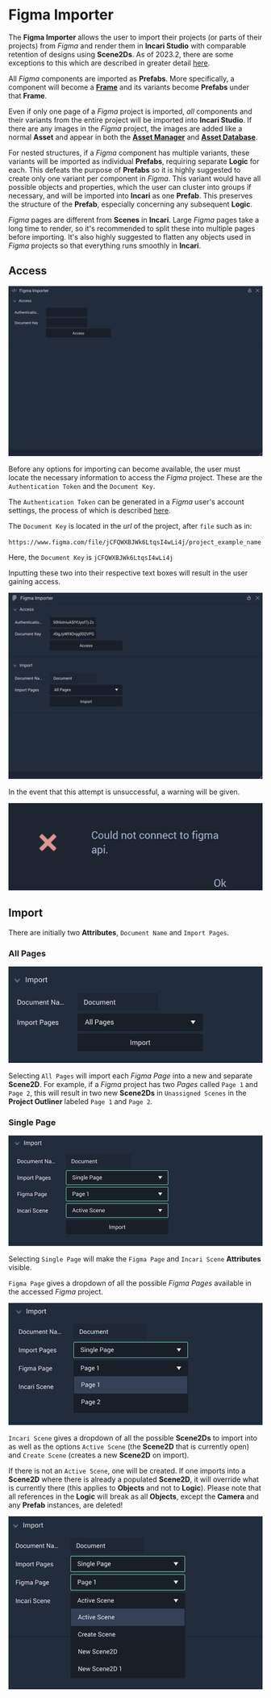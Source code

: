 # Figma Importer 

The **Figma Importer** allows the user to import their projects (or parts of their projects) from *Figma* and render them in **Incari Studio** with comparable retention of designs using **Scene2Ds**. As of 2023.2, there are some exceptions to this which are described in greater detail [here](currentlimitations.md).

All *Figma* components are imported as **Prefabs**. More specifically, a component will become a [**Frame**](../../objects-and-types/scene2d-objects/frame.md) and its variants become **Prefabs** under that **Frame**. 

Even if only one page of a *Figma* project is imported, *all* components and their variants from the entire project will be imported into **Incari Studio**. If there are any images in the *Figma* project, the images are added like a normal **Asset** and appear in both the [**Asset Manager**](../../modules/asset-manager.md) and [**Asset Database**](../asset-database.md). 

For nested structures, if a *Figma* component has multiple variants, these variants will be imported as individual **Prefabs**, requiring separate **Logic** for each. This defeats the purpose of **Prefabs** so it is highly suggested to create only one variant per component in *Figma*. This variant would have all possible objects and properties, which the user can cluster into groups if necessary, and will be imported into **Incari** as one **Prefab**. This preserves the structure of the **Prefab**, especially concerning any subsequent **Logic**. 

*Figma* pages are different from **Scenes** in **Incari**. Large *Figma* pages take a long time to render, so it's recommended to split these into multiple pages before importing. It's also highly suggested to flatten any objects used in *Figma* projects so that everything runs smoothly in **Incari**. 



## Access

![Figma Importer Before Importing.](../../.gitbook/assets/figmaimporterimage1.png)

Before any options for importing can become available, the user must locate the necessary information to access the *Figma* project. These are the `Authentication Token` and the `Document Key`.

The `Authentication Token` can be generated in a *Figma* user's account settings, the process of which is described [here](https://www.figma.com/developers/api#authentication). 


The `Document Key` is located in the *url* of the project, after `file` such as in:

`https://www.figma.com/file/jCFQWXBJWk6LtqsI4wLi4j/project_example_name`

Here, the `Document Key` is `jCFQWXBJWk6LtqsI4wLi4j`

Inputting these two into their respective text boxes will result in the user gaining access. 

![Successful Import.](../../.gitbook/assets/figmaimporterimage2again.png)

In the event that this attempt is unsuccessful, a warning will be given. 

![Figma API Warning.](../../.gitbook/assets/figmaerror1.png)

## Import 

There are initially two **Attributes**, `Document Name` and `Import Pages`.  

### All Pages

![Figma Pages --> All Pages.](../../.gitbook/assets/figmaimporterimage4.png)

Selecting `All Pages` will import each *Figma Page* into a new and separate **Scene2D**. For example, if a *Figma* project has two *Pages* called `Page 1` and `Page 2`, this will result in two new **Scene2Ds** in `Unassigned Scenes` in the **Project Outliner** labeled `Page 1` and `Page 2`. 

### Single Page

![Figma Pages --> Single Page.](../../.gitbook/assets/figmaimporterimagesinglepage.png)

Selecting `Single Page` will make the `Figma Page` and `Incari Scene` **Attributes** visible. 

`Figma Page` gives a dropdown of all the possible *Figma Pages* available in the accessed *Figma* project. 

![Figma Page Selection.](../../.gitbook/assets/figmaimporterfigmapage.png)

`Incari Scene` gives a dropdown of all the possible **Scene2Ds** to import into as well as the options `Active Scene` (the **Scene2D** that is currently open) and `Create Scene` (creates a new **Scene2D** on import). 

If there is not an `Active Scene`, one will be created. If one imports into a **Scene2D** where there is already a populated **Scene2D**, it will override what is currently there (this applies to **Objects** and not to **Logic**). Please note that all references in the **Logic** will break as all **Objects**, except the **Camera** and any **Prefab** instances, are deleted! 


![Figma Scene Selection.](../../.gitbook/assets/figmaimporterincariscene.png)




